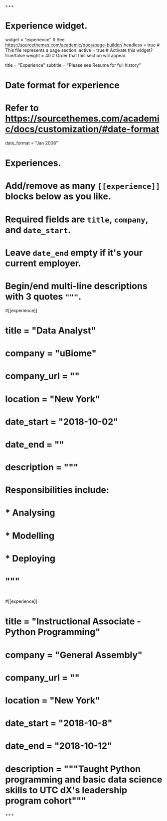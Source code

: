 +++
# Experience widget.
widget = "experience"  # See https://sourcethemes.com/academic/docs/page-builder/
headless = true  # This file represents a page section.
active = true  # Activate this widget? true/false
weight = 40  # Order that this section will appear.

title = "Experience"
subtitle = "Please see Resume for full history"

# Date format for experience
#   Refer to https://sourcethemes.com/academic/docs/customization/#date-format
date_format = "Jan 2006"

# Experiences.
#   Add/remove as many `[[experience]]` blocks below as you like.
#   Required fields are `title`, `company`, and `date_start`.
#   Leave `date_end` empty if it's your current employer.
#   Begin/end multi-line descriptions with 3 quotes `"""`.
#[[experience]]
#  title = "Data Analyst"
#  company = "uBiome"
#  company_url = ""
#  location = "New York"
#  date_start = "2018-10-02"
#  date_end = ""
#  description = """
#  Responsibilities include:
#  
#  * Analysing
#  * Modelling
#  * Deploying
#  """
#
#[[experience]]
#  title = "Instructional Associate - Python Programming"
#  company = "General Assembly"
#  company_url = ""
#  location = "New York"
#  date_start = "2018-10-8"
#  date_end = "2018-10-12"
#  description = """Taught Python programming and basic data science skills to UTC dX's leadership program cohort"""

+++
